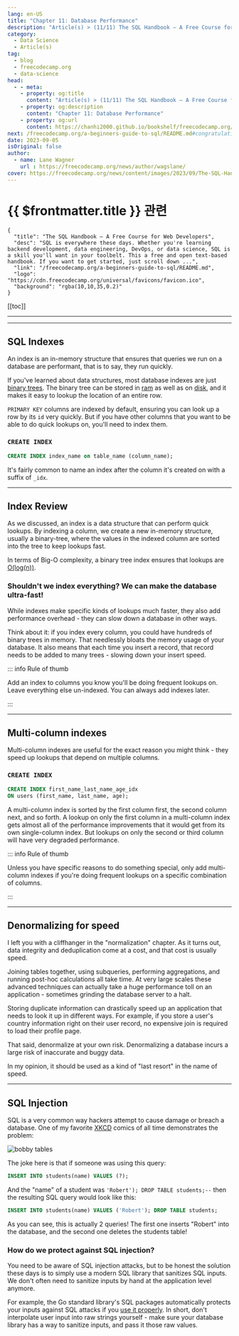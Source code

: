 ```yaml
---
lang: en-US
title: "Chapter 11: Database Performance"
description: "Article(s) > (11/11) The SQL Handbook – A Free Course for Web Developers"
category:
  - Data Science
  - Article(s)
tag:
  - blog
  - freecodecamp.org
  - data-science
head:
  - - meta:
    - property: og:title
      content: "Article(s) > (11/11) The SQL Handbook – A Free Course for Web Developers"
    - property: og:description
      content: "Chapter 11: Database Performance"
    - property: og:url
      content: https://chanhi2000.github.io/bookshelf/freecodecamp.org/a-beginners-guide-to-sql/chapter-11-database-performance.html
next: /freecodecamp.org/a-beginners-guide-to-sql/README.md#congratulations-on-making-it-to-the-end
date: 2023-09-05
isOriginal: false
author:
  - name: Lane Wagner
    url : https://freecodecamp.org/news/author/wagslane/
cover: https://freecodecamp.org/news/content/images/2023/09/The-SQL-Handbook-Cover.png
---
```


# {{ $frontmatter.title }} 관련

```component VPCard
{
  "title": "The SQL Handbook – A Free Course for Web Developers",
  "desc": "SQL is everywhere these days. Whether you're learning backend development, data engineering, DevOps, or data science, SQL is a skill you'll want in your toolbelt. This a free and open text-based handbook. If you want to get started, just scroll down ...",
  "link": "/freecodecamp.org/a-beginners-guide-to-sql/README.md",
  "logo": "https://cdn.freecodecamp.org/universal/favicons/favicon.ico",
  "background": "rgba(10,10,35,0.2)"
}
```

[[toc]]

---

<SiteInfo
  name="The SQL Handbook – A Free Course for Web Developers"
  desc="SQL is everywhere these days. Whether you're learning backend development, data engineering, DevOps, or data science, SQL is a skill you'll want in your toolbelt. This a free and open text-based handbook. If you want to get started, just scroll down ..."
  url="https://freecodecamp.org/news/a-beginners-guide-to-sql#heading-chapter-11-database-performance"
  logo="https://cdn.freecodecamp.org/universal/favicons/favicon.ico"
  preview="https://freecodecamp.org/news/content/images/2023/09/The-SQL-Handbook-Cover.png"/>

---

## SQL Indexes

An index is an in-memory structure that ensures that queries we run on a database are performant, that is to say, they run quickly.

If you've learned about data structures, most database indexes are just [<FontIcon icon="fa-brands fa-wikipedia-w"/>binary trees](https://en.wikipedia.org/wiki/Binary_tree). The binary tree can be stored in [<FontIcon icon="fa-brands fa-wikipedia-w"/>ram](https://en.wikipedia.org/wiki/Random-access_memory) as well as on [<FontIcon icon="fa-brands fa-wikipedia-w"/>disk](https://en.wikipedia.org/wiki/Computer_data_storage), and it makes it easy to lookup the location of an entire row.

`PRIMARY KEY` columns are indexed by default, ensuring you can look up a row by its `id` very quickly. But if you have other columns that you want to be able to do quick lookups on, you'll need to index them.

### `CREATE INDEX`

```sql
CREATE INDEX index_name on table_name (column_name);
```

It's fairly common to name an index after the column it's created on with a suffix of `_idx`.

---

## Index Review

As we discussed, an index is a data structure that can perform quick lookups. By indexing a column, we create a new in-memory structure, usually a binary-tree, where the values in the indexed column are sorted into the tree to keep lookups fast.

In terms of Big-O complexity, a binary tree index ensures that lookups are [<FontIcon icon="fa-brands fa-wikipedia-w"/>O(log(n))](https://en.wikipedia.org/wiki/Big_O_notation).

### Shouldn't we index everything? We can make the database ultra-fast!

While indexes make specific kinds of lookups much faster, they also add performance overhead - they can slow down a database in other ways.

Think about it: if you index every column, you could have hundreds of binary trees in memory. That needlessly bloats the memory usage of your database. It also means that each time you insert a record, that record needs to be added to many trees - slowing down your insert speed.

::: info Rule of thumb

Add an index to columns you know you'll be doing frequent lookups on. Leave everything else un-indexed. You can always add indexes later.

:::

---

## Multi-column indexes

Multi-column indexes are useful for the exact reason you might think - they speed up lookups that depend on multiple columns.

### `CREATE INDEX`

```sql
CREATE INDEX first_name_last_name_age_idx
ON users (first_name, last_name, age);
```

A multi-column index is sorted by the first column first, the second column next, and so forth. A lookup on only the first column in a multi-column index gets almost all of the performance improvements that it would get from its own single-column index. But lookups on only the second or third column will have very degraded performance.

::: info Rule of thumb

Unless you have specific reasons to do something special, only add multi-column indexes if you're doing frequent lookups on a specific combination of columns.

:::

---

## Denormalizing for speed

I left you with a cliffhanger in the "normalization" chapter. As it turns out, data integrity and deduplication come at a cost, and that cost is usually speed.

Joining tables together, using subqueries, performing aggregations, and running post-hoc calculations all take time. At very large scales these advanced techniques can actually take a huge performance toll on an application - sometimes grinding the database server to a halt.

Storing duplicate information can drastically speed up an application that needs to look it up in different ways. For example, if you store a user's country information right on their user record, no expensive join is required to load their profile page.

That said, denormalize at your own risk. Denormalizing a database incurs a large risk of inaccurate and buggy data.

In my opinion, it should be used as a kind of "last resort" in the name of speed.

---

## SQL Injection

SQL is a very common way hackers attempt to cause damage or breach a database. One of my favorite [<FontIcon icon="fas fa-globe"/>XKCD](https://xkcd.com/327/) comics of all time demonstrates the problem:

![bobby tables](https://bobby-tables.com/img/xkcd.png)

The joke here is that if someone was using this query:

```sql
INSERT INTO students(name) VALUES (?);
```

And the "name" of a student was `'Robert'); DROP TABLE students;--` then the resulting SQL query would look like this:

```sql
INSERT INTO students(name) VALUES ('Robert'); DROP TABLE students;
```

As you can see, this is actually 2 queries! The first one inserts "Robert" into the database, and the second one deletes the students table!

### How do we protect against SQL injection?

You need to be aware of SQL injection attacks, but to be honest the solution these days is to simply use a modern SQL library that sanitizes SQL inputs. We don't often need to sanitize inputs by hand at the application level anymore.

For example, the Go standard library's SQL packages automatically protects your inputs against SQL attacks if you [<FontIcon icon="fa-brands fa-golang"/>use it properly](https://go.dev/doc/database/sql-injection). In short, don't interpolate user input into raw strings yourself - make sure your database library has a way to sanitize inputs, and pass it those raw values.
